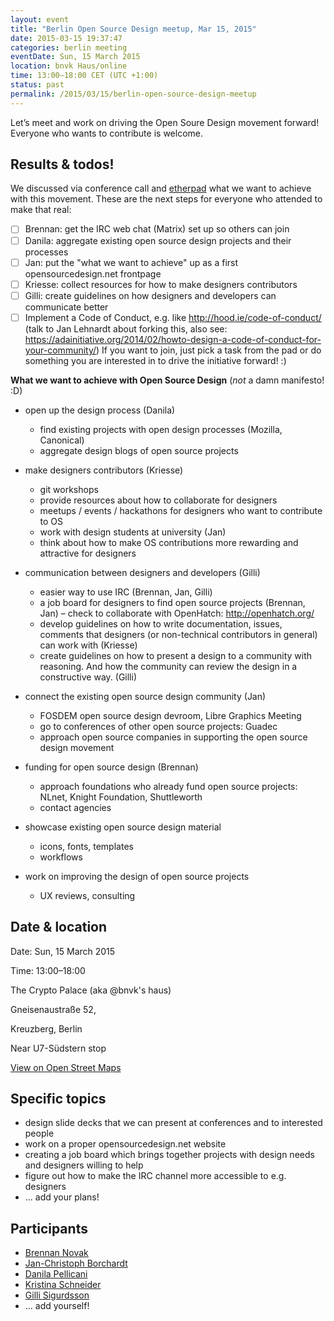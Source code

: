 ```yaml
---
layout: event
title: "Berlin Open Source Design meetup, Mar 15, 2015"
date: 2015-03-15 19:37:47
categories: berlin meeting
eventDate: Sun, 15 March 2015
location: bnvk Haus/online
time: 13:00–18:00 CET (UTC +1:00)
status: past
permalink: /2015/03/15/berlin-open-source-design-meetup
---
```


Let’s meet and work on driving the Open Soure Design movement forward! Everyone who wants to contribute is welcome.

## Results & todos!

We discussed via conference call and [etherpad](http://piratepad.net/fBoG0xwOiQ) what we want to achieve with this movement. These are the next steps for everyone who attended to make that real:

- [ ] Brennan: get the IRC web chat (Matrix) set up so others can join
- [ ] Danila: aggregate existing open source design projects and their processes
- [ ] Jan: put the "what we want to achieve" up as a first opensourcedesign.net frontpage
- [ ] Kriesse: collect resources for how to make designers contributors
- [ ] Gilli: create guidelines on how designers and developers can communicate better
- [ ] Implement a Code of Conduct, e.g. like http://hood.ie/code-of-conduct/ (talk to Jan Lehnardt about forking this, also see: https://adainitiative.org/2014/02/howto-design-a-code-of-conduct-for-your-community/)
      If you want to join, just pick a task from the pad or do something you are interested in to drive the initiative forward! :)

**What we want to achieve with Open Source Design**
(_not_ a damn manifesto! :D)

- open up the design process (Danila)

  - find existing projects with open design processes (Mozilla, Canonical)
  - aggregate design blogs of open source projects

- make designers contributors (Kriesse)

  - git workshops
  - provide resources about how to collaborate for designers
  - meetups / events / hackathons for designers who want to contribute to OS
  - work with design students at university (Jan)
  - think about how to make OS contributions more rewarding and attractive for designers

- communication between designers and developers (Gilli)

  - easier way to use IRC (Brennan, Jan, Gilli)
  - a job board for designers to find open source projects (Brennan, Jan) – check to collaborate with OpenHatch: http://openhatch.org/
  - develop guidelines on how to write documentation, issues, comments that designers (or non-technical contributors in general) can work with (Kriesse)
  - create guidelines on how to present a design to a community with reasoning. And how the community can review the design in a constructive way. (Gilli)

- connect the existing open source design community (Jan)

  - FOSDEM open source design devroom, Libre Graphics Meeting
  - go to conferences of other open source projects: Guadec
  - approach open source companies in supporting the open source design movement

- funding for open source design (Brennan)

  - approach foundations who already fund open source projects: NLnet, Knight Foundation, Shuttleworth
  - contact agencies

- showcase existing open source design material

  - icons, fonts, templates
  - workflows

- work on improving the design of open source projects
  - UX reviews, consulting

## Date & location

Date: Sun, 15 March 2015

Time: 13:00–18:00

The Crypto Palace (aka @bnvk's haus)

Gneisenaustraße 52,

Kreuzberg, Berlin

Near U7-Südstern stop

[View on Open Street Maps](https://www.openstreetmap.org/?mlat=52.4893&mlon=13.4040#map=15/52.4893/13.4040)

## Specific topics

- design slide decks that we can present at conferences and to interested people
- work on a proper opensourcedesign.net website
- creating a job board which brings together projects with design needs and designers willing to help
- figure out how to make the IRC channel more accessible to e.g. designers
- … add your plans!

## Participants

- [Brennan Novak](https://github.com/bnvk)
- [Jan-Christoph Borchardt](https://github.com/jancborchardt)
- [Danila Pellicani](https://github.com/danilapellicani)
- [Kristina Schneider](https://github.com/kriesse)
- [Gilli Sigurdsson](https://github.com/gillisig)
- … add yourself!
